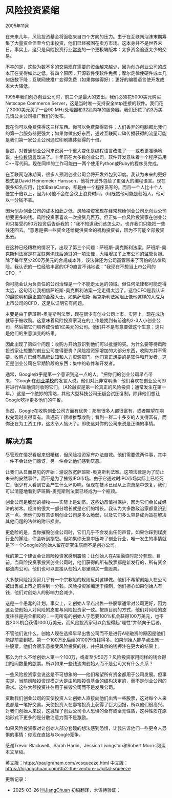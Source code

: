 



# 风险投资紧缩

2005年11月

在未来几年，风险投资基金将面临来自四个方向的压力。由于在互联网泡沫末期筹集了大量资金但至今仍未投资，他们已经被困在卖方市场。这本身并不是世界末日。事实上，这只是风险投资行业[常态](http://www.archub.org/dilbertvc.gif)的一个更极端版本：太多资金追逐太少的交易。

不幸的是，这些为数不多的交易现在需要的资金越来越少，因为创办创业公司的成本正在变得如此之低。有四个原因：开源软件使软件免费；摩尔定律使硬件成本几何级数下降；互联网使推广变得免费（如果你做得好）；更好的编程语言使开发成本大大降低。

1995年我们创办创业公司时，前三个是最大的支出。我们必须花5000美元购买Netscape Commerce Server，这是当时唯一支持安全http连接的软件。我们花了3000美元买了一台90 MHz处理器和32兆内存的服务器。我们还花了约3万美元请公关公司推广我们的发布。

现在你可以免费获得这三样东西。你可以免费获得软件；人们丢弃的电脑都比我们的第一台服务器更强大；如果你做出好东西，通过互联网口碑传播获得的流量可能是我们第一家公关公司通过印刷媒体获得的十倍。

当然，对普通创业公司来说另一个重大变化是编程语言改进了——或者更准确地说，[中位数语言](https://hijiangchuan.com/paulgraham/006-Beating-the-Averages)改进了。十年前在大多数创业公司，软件开发意味着十个程序员用C++写代码。现在同样的工作可能由一两个使用Python或Ruby的程序员完成。

在互联网泡沫期间，很多人预测创业公司会将开发外包到印度。我认为未来的更好模式是David Heinemeier Hansson，他将开发外包给了更强大的编程语言。现在很多知名应用，比如BaseCamp，都是由一个程序员写的。而且一个人比十个人便宜十倍以上，因为(a)他不会在会议上浪费时间，(b)既然他可能是创始人，他可以一分钱不拿。

因为创办创业公司的成本如此之低，风险投资家现在经常想给创业公司比创业公司想要更多的钱。风险投资家喜欢一次投资几百万。但正如一位风险投资家在创业公司只接受约50万投资后告诉我的："我不知道我们该怎么办。也许我们只能把一些钱还回去。"意思是把一些资金还给提供资金的机构投资者，因为不可能全部投资出去。

在这种已经糟糕的情况下，出现了第三个问题：萨班斯-奥克斯利法案。萨班斯-奥克斯利法案是在互联网泡沫后通过的一项法律，大幅增加了上市公司的监管负担。除了每年至少200万美元的合规成本外，该法律还为公司高管带来了可怕的法律风险。我认识的一位经验丰富的CFO直言不讳地说："我现在不想当上市公司的CFO。"

你可能会认为负责任的公司治理是一个不能走太远的领域。但任何法律都可能走得太远，这句话让我相信萨班斯-奥克斯利法案一定走得太远了。这位CFO是我认识的最聪明和最正直的金融人士。如果萨班斯-奥克斯利法案阻止像他这样的人成为上市公司的CFO，这足以证明它有问题。

主要是由于萨班斯-奥克斯利法案，现在很少有创业公司上市。实际上，现在成功就等于被收购。这意味着风险投资家现在的工作是找到有前途的2-3人小创业公司，然后把它们培养成价值1亿美元的公司。他们并不是有意要做这个生意；这只是他们的生意演变的结果。

因此出现了第四个问题：收购方开始意识到他们可以批量购买。为什么要等待风险投资家让想要的创业公司变得更贵？风险投资家增加的大部分东西，收购方并不需要。收购方已经有品牌认知和人力资源部门。他们真正想要的是软件和开发者，这正是创业公司在早期阶段的东西：集中的软件和开发者。

通常，Google似乎是第一个意识到这一点的人。"把你们的创业公司早点带来，"Google在[创业学校](http://startupschool.org)的发言人说。他们对此非常明确：他们喜欢在创业公司即将进行A轮融资时收购它们。（A轮融资是第一轮真正的风险投资；通常发生在第一年。）这是一个绝妙的策略，其他大型科技公司无疑会试图复制。除非他们想让Google吃掉更多他们的午餐。

当然，Google在收购创业公司方面有优势：那里很多人都很富有，或者期望在期权兑现时变得富有。普通员工很难推荐收购；看到一群二十多岁的人变得富有，而你还在为工资工作，这太令人恼火了。即使这对你的公司来说是正确的事情。

## 解决方案

尽管现在情况看起来很糟糕，但风险投资家有办法自救。他们需要做两件事，其中一件不会让他们惊讶，另一件会让他们感到厌恶。

让我们从显而易见的开始：游说放宽萨班斯-奥克斯利法案。这项法律是为了防止未来的安然事件，而不是为了摧毁IPO市场。由于它通过时IPO市场实际上已经死亡，很少有人看到它会产生什么坏影响。但现在技术已经从上次萧条中恢复，我们可以清楚地看到萨班斯-奥克斯利法案已经成为一个瓶颈。

创业公司是脆弱的植物——实际上是幼苗。这些幼苗值得保护，因为它们会长成经济的树木。经济的很大一部分增长就是它们的增长。我认为大多数政治家都意识到这一点。但他们没有意识到创业公司是多么脆弱，以及它们多么容易成为旨在解决其他问题的法律的附带损害。

更危险的是，当你摧毁创业公司时，它们几乎不会发出任何声音。如果你踩到煤炭行业的脚趾，你会听到抱怨。但如果你无意中压垮了创业行业，唯一发生的事情就是下一个Google的创始人留在研究生院而不是创办公司。

我的第二个建议会让风险投资家感到震惊：让创始人在A轮融资时部分套现。目前，当风险投资家投资创业公司时，他们获得的所有股票都是新发行的，所有资金都流向公司。他们也可以直接从创始人那里购买一些股票。

大多数风险投资家几乎有一个宗教般的规则反对这样做。他们不希望创始人在公司被出售或上市之前得到一分钱。风险投资家痴迷于控制，他们担心如果创始人有钱，他们对创始人的影响力会减少。

这是一个愚蠢的计划。事实上，让创始人早点出售一些股票通常对公司更好，因为这会使创始人对风险的态度与风险投资家一致。按照目前的方式，他们对风险的态度往往是完全相反的：一无所有的创始人宁愿要100%机会获得100万美元，也不要20%机会获得1000万美元，而风险投资家可以负担得起"理性"并倾向于后者。

不管他们说什么，创始人现在选择早早出售公司而不是进行A轮融资的原因是他们能提前拿到钱。第一个100万比后续的100万值钱得多。如果创始人能早点出售一些股票，他们会很乐意接受风险投资的钱，并把其余的钱押注在更大的结果上。

那么为什么不给创始人第一个100万，或者至少50万？风险投资家用同样的钱会得到相同数量的股票。所以如果一些钱流向创始人而不是公司又有什么关系？

一些风险投资家会说这是不可想象的——他们希望所有资金都用于公司发展。但事实是，当前风险投资规模之大是由风险投资基金的[结构](https://hijiangchuan.com/paulgraham/040-A-Unified-Theory-of-VC-Suckage)决定的，而不是创业公司的需求。这些大额投资往往用于摧毁公司而不是发展公司。

资助我们创业公司的天使投资人让创始人直接向他们出售一些股票，这对每个人来说都是一笔好交易。天使投资人在那笔投资上获得了巨大回报，所以他们很高兴。对我们创始人来说，这减轻了创业公司令人恐惧的全有或全无性质，这种性质在原始形式下更多的是分散注意力而不是激励。

如果风险投资家对让创始人部分套现的想法感到恐惧，让我告诉他们一些更令人恐惧的事情：你现在直接与Google竞争。

感谢Trevor Blackwell、Sarah Harlin、Jessica Livingston和Robert Morris阅读本文草稿。

英文版：https://paulgraham.com/vcsqueeze.html
中文版：https://hijiangchuan.com/052-the-venture-capital-squeeze

更新记录：
- 2025-03-26 [HiJiangChuan](https://hijiangchuan.com) 初稿翻译，术语待验证；
